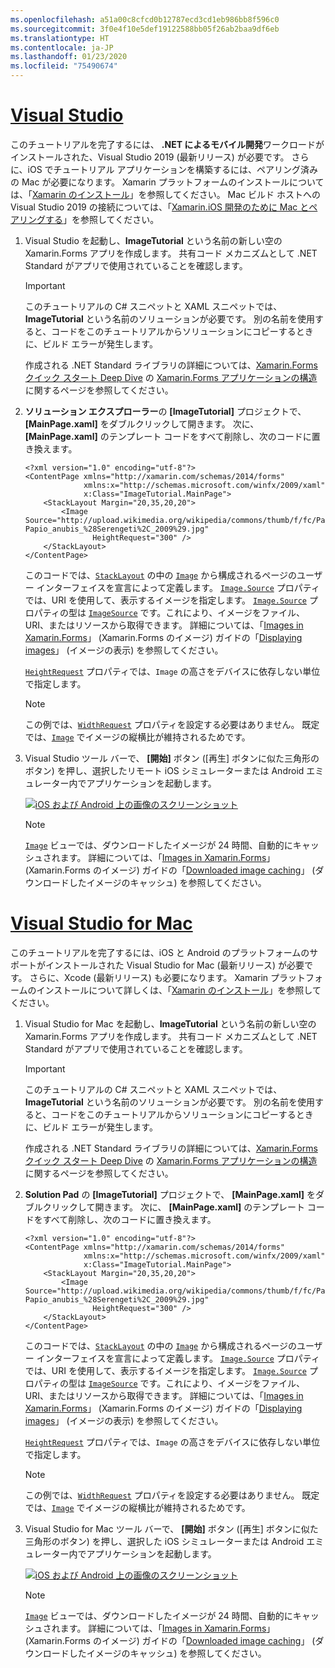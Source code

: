 ```yaml
---
ms.openlocfilehash: a51a00c8cfcd0b12787ecd3cd1eb986bb8f596c0
ms.sourcegitcommit: 3f0e4f10e5def19122588bb05f26ab2baa9df6eb
ms.translationtype: HT
ms.contentlocale: ja-JP
ms.lasthandoff: 01/23/2020
ms.locfileid: "75490674"
---
```

# <a name="visual-studiotabvswin"></a>[Visual Studio](#tab/vswin)

このチュートリアルを完了するには、 **.NET によるモバイル開発**ワークロードがインストールされた、Visual Studio 2019 (最新リリース) が必要です。 さらに、iOS でチュートリアル アプリケーションを構築するには、ペアリング済みの Mac が必要になります。 Xamarin プラットフォームのインストールについては、「[Xamarin のインストール](~/get-started/installation/index.md)」を参照してください。 Mac ビルド ホストへの Visual Studio 2019 の接続については、「[Xamarin.iOS 開発のために Mac とペアリングする](~/ios/get-started/installation/windows/connecting-to-mac/index.md)」を参照してください。

1. Visual Studio を起動し、**ImageTutorial** という名前の新しい空の Xamarin.Forms アプリを作成します。 共有コード メカニズムとして .NET Standard がアプリで使用されていることを確認します。

    > [!IMPORTANT]
    > このチュートリアルの C# スニペットと XAML スニペットでは、**ImageTutorial** という名前のソリューションが必要です。 別の名前を使用すると、コードをこのチュートリアルからソリューションにコピーするときに、ビルド エラーが発生します。

    作成される .NET Standard ライブラリの詳細については、[Xamarin.Forms クイック スタート Deep Dive](~/get-started/first-app/index.md) の [Xamarin.Forms アプリケーションの構造](~/get-started/first-app/index.md)に関するページを参照してください。

1. **ソリューション エクスプローラー**の **[ImageTutorial]** プロジェクトで、 **[MainPage.xaml]** をダブルクリックして開きます。 次に、 **[MainPage.xaml]** のテンプレート コードをすべて削除し、次のコードに置き換えます。

    ```xaml
    <?xml version="1.0" encoding="utf-8"?>
    <ContentPage xmlns="http://xamarin.com/schemas/2014/forms"
                 xmlns:x="http://schemas.microsoft.com/winfx/2009/xaml"
                 x:Class="ImageTutorial.MainPage">
        <StackLayout Margin="20,35,20,20">
            <Image Source="http://upload.wikimedia.org/wikipedia/commons/thumb/f/fc/Papio_anubis_%28Serengeti%2C_2009%29.jpg/200px-Papio_anubis_%28Serengeti%2C_2009%29.jpg"
                   HeightRequest="300" />
        </StackLayout>
    </ContentPage>
    ```

    このコードでは、[`StackLayout`](xref:Xamarin.Forms.StackLayout) の中の [`Image`](xref:Xamarin.Forms.Image) から構成されるページのユーザー インターフェイスを宣言によって定義します。 [`Image.Source`](xref:Xamarin.Forms.Image.Source) プロパティでは、URI を使用して、表示するイメージを指定します。 [`Image.Source`](xref:Xamarin.Forms.Image.Source) プロパティの型は [`ImageSource`](xref:Xamarin.Forms.ImageSource) です。これにより、イメージをファイル、URI、またはリソースから取得できます。 詳細については、「[Images in Xamarin.Forms](~/xamarin-forms/user-interface/images.md)」 (Xamarin.Forms のイメージ) ガイドの「[Displaying images](~/xamarin-forms/user-interface/images.md#display-images)」 (イメージの表示) を参照してください。

    [`HeightRequest`](xref:Xamarin.Forms.VisualElement) プロパティでは、`Image` の高さをデバイスに依存しない単位で指定します。

    > [!NOTE]
    > この例では、[`WidthRequest`](xref:Xamarin.Forms.VisualElement.WidthRequest) プロパティを設定する必要はありません。 既定では、[`Image`](xref:Xamarin.Forms.Image) でイメージの縦横比が維持されるためです。

1. Visual Studio ツール バーで、 **[開始]** ボタン ([再生] ボタンに似た三角形のボタン) を押し、選択したリモート iOS シミュレーターまたは Android エミュレーター内でアプリケーションを起動します。

    [![iOS および Android 上の画像のスクリーンショット](../images/create-image.png "画像を表示する画像ビュー")](../images/create-image-large.png#lightbox "画像を表示する画像ビュー")

    > [!NOTE]
    > [`Image`](xref:Xamarin.Forms.Image) ビューでは、ダウンロードしたイメージが 24 時間、自動的にキャッシュされます。 詳細については、「[Images in Xamarin.Forms](~/xamarin-forms/user-interface/images.md)」 (Xamarin.Forms のイメージ) ガイドの「[Downloaded image caching](~/xamarin-forms/user-interface/images.md#downloaded-image-caching)」 (ダウンロードしたイメージのキャッシュ) を参照してください。

# <a name="visual-studio-for-mactabvsmac"></a>[Visual Studio for Mac](#tab/vsmac)

このチュートリアルを完了するには、iOS と Android のプラットフォームのサポートがインストールされた Visual Studio for Mac (最新リリース) が必要です。 さらに、Xcode (最新リリース) も必要になります。 Xamarin プラットフォームのインストールについて詳しくは、「[Xamarin のインストール](~/get-started/installation/index.md)」を参照してください。

1. Visual Studio for Mac を起動し、**ImageTutorial** という名前の新しい空の Xamarin.Forms アプリを作成します。 共有コード メカニズムとして .NET Standard がアプリで使用されていることを確認します。

    > [!IMPORTANT]
    > このチュートリアルの C# スニペットと XAML スニペットでは、**ImageTutorial** という名前のソリューションが必要です。 別の名前を使用すると、コードをこのチュートリアルからソリューションにコピーするときに、ビルド エラーが発生します。

    作成される .NET Standard ライブラリの詳細については、[Xamarin.Forms クイック スタート Deep Dive](~/get-started/first-app/index.md) の [Xamarin.Forms アプリケーションの構造](~/get-started/first-app/index.md)に関するページを参照してください。

1. **Solution Pad** の **[ImageTutorial]** プロジェクトで、 **[MainPage.xaml]** をダブルクリックして開きます。 次に、 **[MainPage.xaml]** のテンプレート コードをすべて削除し、次のコードに置き換えます。

    ```xaml
    <?xml version="1.0" encoding="utf-8"?>
    <ContentPage xmlns="http://xamarin.com/schemas/2014/forms"
                 xmlns:x="http://schemas.microsoft.com/winfx/2009/xaml"
                 x:Class="ImageTutorial.MainPage">
        <StackLayout Margin="20,35,20,20">
            <Image Source="http://upload.wikimedia.org/wikipedia/commons/thumb/f/fc/Papio_anubis_%28Serengeti%2C_2009%29.jpg/200px-Papio_anubis_%28Serengeti%2C_2009%29.jpg"
                   HeightRequest="300" />
        </StackLayout>
    </ContentPage>
    ```

    このコードでは、[`StackLayout`](xref:Xamarin.Forms.StackLayout) の中の [`Image`](xref:Xamarin.Forms.Image) から構成されるページのユーザー インターフェイスを宣言によって定義します。 [`Image.Source`](xref:Xamarin.Forms.Image.Source) プロパティでは、URI を使用して、表示するイメージを指定します。 [`Image.Source`](xref:Xamarin.Forms.Image.Source) プロパティの型は [`ImageSource`](xref:Xamarin.Forms.ImageSource) です。これにより、イメージをファイル、URI、またはリソースから取得できます。 詳細については、「[Images in Xamarin.Forms](~/xamarin-forms/user-interface/images.md)」 (Xamarin.Forms のイメージ) ガイドの「[Displaying images](~/xamarin-forms/user-interface/images.md#display-images)」 (イメージの表示) を参照してください。

    [`HeightRequest`](xref:Xamarin.Forms.VisualElement) プロパティでは、`Image` の高さをデバイスに依存しない単位で指定します。

    > [!NOTE]
    > この例では、[`WidthRequest`](xref:Xamarin.Forms.VisualElement.WidthRequest) プロパティを設定する必要はありません。 既定では、[`Image`](xref:Xamarin.Forms.Image) でイメージの縦横比が維持されるためです。

1. Visual Studio for Mac ツール バーで、 **[開始]** ボタン ([再生] ボタンに似た三角形のボタン) を押し、選択した iOS シミュレーターまたは Android エミュレーター内でアプリケーションを起動します。

    [![iOS および Android 上の画像のスクリーンショット](../images/create-image.png "画像を表示する画像ビュー")](../images/create-image-large.png#lightbox "画像を表示する画像ビュー")

    > [!NOTE]
    > [`Image`](xref:Xamarin.Forms.Image) ビューでは、ダウンロードしたイメージが 24 時間、自動的にキャッシュされます。 詳細については、「[Images in Xamarin.Forms](~/xamarin-forms/user-interface/images.md)」 (Xamarin.Forms のイメージ) ガイドの「[Downloaded image caching](~/xamarin-forms/user-interface/images.md#downloaded-image-caching)」 (ダウンロードしたイメージのキャッシュ) を参照してください。
